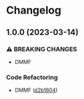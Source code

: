 # Changelog

## 1.0.0 (2023-03-14)


### ⚠ BREAKING CHANGES

* DMMF

### Code Refactoring

* DMMF ([d2b1604](https://github.com/odroe/prisma-dmmf/commit/d2b1604171a6b2a4c8ec7a7701feb422e0222604))
